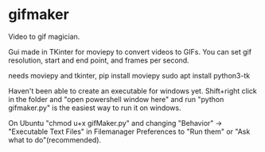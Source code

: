 # gifmaker
Video to gif magician.

Gui made in TKinter for moviepy to convert videos to GIFs.
You can set gif resolution, start and end point, and frames per second.

needs moviepy and tkinter,
pip install moviepy
sudo apt install python3-tk

Haven't been able to create an executable for windows yet.
Shift+right click in the folder and "open powershell window here" and run "python gifmaker.py" is the easiest way to run it on windows.

On Ubuntu "chmod u+x gifMaker.py" and changing "Behavior" -> "Executable Text Files" in Filemanager Preferences to "Run them" or "Ask what to do"(recommended).
